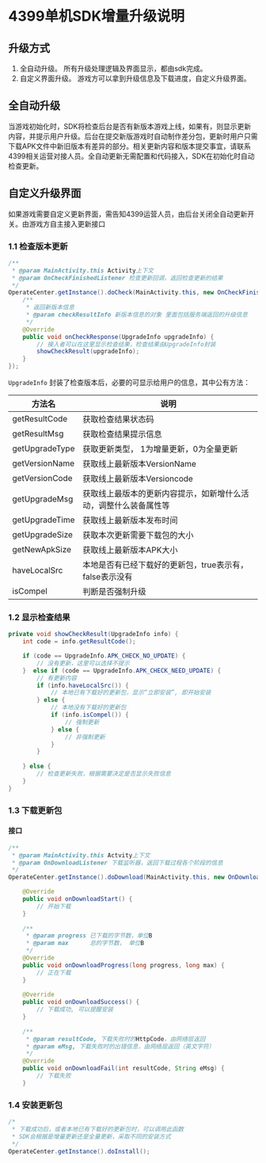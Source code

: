 ﻿# 4399单机SDK增量升级说明
## 升级方式

1. 全自动升级。 所有升级处理逻辑及界面显示，都由sdk完成。
2. 自定义界面升级。 游戏方可以拿到升级信息及下载进度，自定义升级界面。

## 全自动升级
当游戏初始化时，SDK将检查后台是否有新版本游戏上线，如果有，则显示更新内容，并提示用户升级。后台在提交新版游戏时自动制作差分包，更新时用户只需下载APK文件中新旧版本有差异的部分。相关更新内容和版本提交事宜，请联系4399相关运营对接人员。全自动更新无需配置和代码接入，SDK在初始化时自动检查更新。

## 自定义升级界面
如果游戏需要自定义更新界面，需告知4399运营人员，由后台关闭全自动更新开关。由游戏方自主接入更新接口  

### 1.1 检查版本更新
```java
/**
 * @param MainActivity.this Activity上下文
 * @param OnCheckFinishedListener 检查更新回调，返回检查更新的结果
 */
OperateCenter.getInstance().doCheck(MainActivity.this, new OnCheckFinishedListener() {
	/**
 	 * 返回新版本信息
 	 * @param checkResultInfo 新版本信息的对象 里面包括服务端返回的升级信息
 	 */
	@Override
	public void onCheckResponse(UpgradeInfo upgradeInfo) {
		// 接入者可以在这里显示检查结果，检查结果由UpgradeInfo封装
		showCheckResult(upgradeInfo);
	}
});
```

`UpgradeInfo` 封装了检查版本后，必要的可显示给用户的信息，其中公有方法：

| 方法名 | 说明 |
|-------|------|
|getResultCode	 |获取检查结果状态码
|getResultMsg    |获取检查结果提示信息|
|getUpgradeType  |获取更新类型， 1为增量更新，0为全量更新|
|getVersionName	 |获取线上最新版本VersionName|
|getVersionCode  |获取线上最新版本Versioncode|
|getUpgradeMsg	 |获取线上最版本的更新内容提示，如新增什么活动，调整什么装备属性等|
|getUpgradeTime  |获取线上最新版本发布时间|
|getUpgradeSize  |获取本次更新需要下载包的大小|
|getNewApkSize   |获取线上最新版本APK大小|
|haveLocalSrc    |本地是否有已经下载好的更新包，true表示有，false表示没有|
|isCompel        |判断是否强制升级|

### 1.2 显示检查结果
```java
private void showCheckResult(UpgradeInfo info) {
	int code = info.getResultCode();

	if (code == UpgradeInfo.APK_CHECK_NO_UPDATE) {
		// 没有更新，这里可以选择不提示
	}  else if (code == UpgradeInfo.APK_CHECK_NEED_UPDATE) {
		// 有更新内容
		if (info.haveLocalSrc()) {
			// 本地已有下载好的更新包，显示“立即安装”, 即开始安装
		} else {
			// 本地没有下载好的更新包
			if (info.isCompel()) {
				// 强制更新
			} else {
				// 非强制更新
			}
		}
	
	} else {
		// 检查更新失败，根据需要决定是否显示失败信息
	}
}
```

### 1.3 下载更新包
#### 接口
```java
/**
 * @param MainActivity.this Actvity上下文
 * @param OnDownloadListener 下载监听器，返回下载过程各个阶段的信息
 */
OperateCenter.getInstance().doDownload(MainActivity.this, new OnDownloadListener() {

	@Override
	public void onDownloadStart() {
		// 开始下载
	}
	
	/**
	 * @param progress 已下载的字节数，单位B
	 * @param max	   总的字节数， 单位B
	 */
	@Override
	public void onDownloadProgress(long progress, long max) {
		// 正在下载
	}
	
	@Override
	public void onDownloadSuccess() {
		// 下载成功, 可以提醒安装
	}
	
	/**
	 * @param resultCode, 下载失败时的HttpCode，由网络层返回
	 * @param eMsg, 下载失败时的出错信息，由网络层返回（英文字符）
	 */
	@Override
	public void onDownloadFail(int resultCode, String eMsg) {
		// 下载失败
	}
```
### 1.4 安装更新包
```java
/*
 * 下载成功后，或者本地已有下载好的更新包时，可以调用此函数
 * SDK会根据是增量更新还是全量更新，采取不同的安装方式
 */
OperateCenter.getInstance().doInstall();
```

